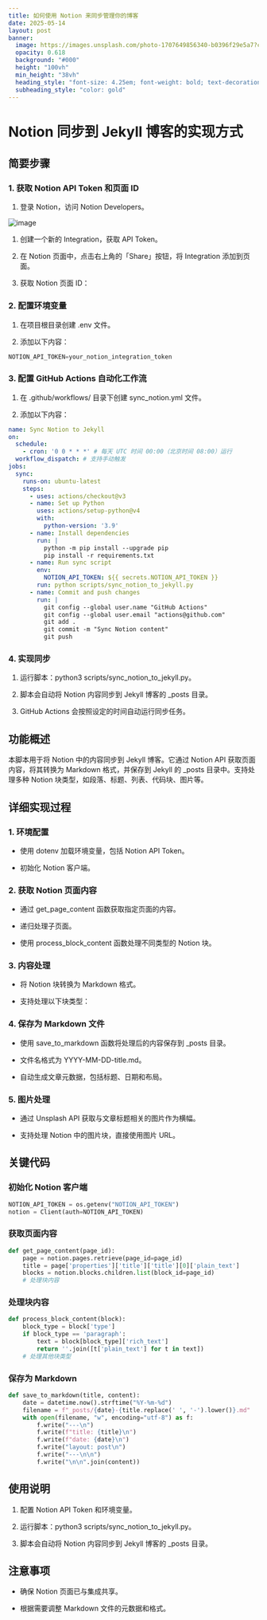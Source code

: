 ```yaml
---
title: 如何使用 Notion 来同步管理你的博客
date: 2025-05-14
layout: post
banner:
  image: https://images.unsplash.com/photo-1707649856340-b0396f29e5a7?crop=entropy&cs=tinysrgb&fit=max&fm=jpg&ixid=M3w2OTIwMzJ8MHwxfHJhbmRvbXx8fHx8fHx8fDE3NDcyNTM5Nzh8&ixlib=rb-4.1.0&q=80&w=1080
  opacity: 0.618
  background: "#000"
  height: "100vh"
  min_height: "38vh"
  heading_style: "font-size: 4.25em; font-weight: bold; text-decoration: underline"
  subheading_style: "color: gold"
---
```


# Notion 同步到 Jekyll 博客的实现方式

## 简要步骤

### 1. 获取 Notion API Token 和页面 ID

1. 登录 Notion，访问 Notion Developers。

![image](https://prod-files-secure.s3.us-west-2.amazonaws.com/a7a0cc5a-89b9-4cda-8686-1fba0ca52f40/d19c1afe-dea5-4312-9333-786b0ba83054/image.png?X-Amz-Algorithm=AWS4-HMAC-SHA256&X-Amz-Content-Sha256=UNSIGNED-PAYLOAD&X-Amz-Credential=ASIAZI2LB466YPEYCYRS%2F20250514%2Fus-west-2%2Fs3%2Faws4_request&X-Amz-Date=20250514T201938Z&X-Amz-Expires=3600&X-Amz-Security-Token=IQoJb3JpZ2luX2VjEGMaCXVzLXdlc3QtMiJHMEUCIC7cZTMA7fdZI8i6lgUzyRjMn5s39BQGby2adIZIC5xiAiEAuGsWK7Xd4Tt%2FShRZ6l2scuusc80REvmRVvM7kBP251sq%2FwMIHBAAGgw2Mzc0MjMxODM4MDUiDCFXekgu2LetZZ0tMyrcA4R5Z%2BhwlUY0eMEMT9UXNaotz%2FVACQszvqzsYYFMNKIR5JRRjMHLW4nutrC9yqNs3PryDZQXgdS1Lqc2J2oorAE%2ByR6KlOPiqOScFEbgffjEuJ4NMqhjBNqUd9Yub3UMl%2Fd4QqQTvDC6r0FcEjFlkjXx7Nabpk%2BWWdrSr2GivmnF%2FIBadeScQLkcbaNMR49PQKgR8kBQPksmkmnlRseon0YKIZHWMMV83pp5YSv%2Fsf%2BdIQTdXhmx3ewCpeloTq7tkpCfKHK1ekX1z5ZVWBOsJ0yMzq29CfIdqrNYh4J4tHbQ65Os%2BvMJkOHWiS2fUR4ZlLKok2rq0HSzCMK2vCJTsuP8IfK8JvrFX18w5fRRLY0NQ7wEhsN8JqtBYEOU9oSlvaUpqPd8yYOoYD3vVCabdp%2Fm0aCFLmjfffK7SzKYyV%2BcUEQE9nGYWSheYIdZk3uJ7NxyOBG8ljxqo52C67RmmAIrAwMS7D%2FMZcjJXi5DypSwXX9%2BVXypW4O%2F3AkccL8lz2UCzp0EpXE6qvuS%2BQdcCHrkUIkkkEybmdL4jzJJFx5wFRmr85pi0eU5ZFaoet6c%2BRV37DjhekDOOiBS4hXxuKf6DE8juDwkoDXihURXPMjv4lIaP6WHsPchmMorMKfQk8EGOqUB8k8XQJ7zTRRBmbAu1ZZJSdo5Kl3deetOMELe2HokOI62%2BfzJyLgPFDB8LaGkDM0h2fw8WCoWH7kihk5Tg4%2Bjr%2BXHq6xYm4QwjdF3XosC1veZXQVkNmH16MuxyNETEbdtGlPPwIOo127bOLDZx2NIyjX%2BFgQ9OtC9s7GUkOTf5ZZLQgGjfu%2FG2FYuV8KWTKmHh4obsEmfYc3FKQ9k2pwbgcMnScFg&X-Amz-Signature=2a52421bd6cc2d223e8eda06ec0ba6bfd5bb9e53935e4747592a0b277d6c6b8b&X-Amz-SignedHeaders=host&x-id=GetObject)

1. 创建一个新的 Integration，获取 API Token。

1. 在 Notion 页面中，点击右上角的「Share」按钮，将 Integration 添加到页面。

1. 获取 Notion 页面 ID：


### 2. 配置环境变量

1. 在项目根目录创建 .env 文件。

1. 添加以下内容：

```javascript
NOTION_API_TOKEN=your_notion_integration_token
```

### 3. 配置 GitHub Actions 自动化工作流

1. 在 .github/workflows/ 目录下创建 sync_notion.yml 文件。

1. 添加以下内容：

```yaml
name: Sync Notion to Jekyll
on:
  schedule:
    - cron: '0 0 * * *' # 每天 UTC 时间 00:00（北京时间 08:00）运行
  workflow_dispatch: # 支持手动触发
jobs:
  sync:
    runs-on: ubuntu-latest
    steps:
      - uses: actions/checkout@v3
      - name: Set up Python
        uses: actions/setup-python@v4
        with:
          python-version: '3.9'
      - name: Install dependencies
        run: |
          python -m pip install --upgrade pip
          pip install -r requirements.txt
      - name: Run sync script
        env:
          NOTION_API_TOKEN: ${{ secrets.NOTION_API_TOKEN }}
        run: python scripts/sync_notion_to_jekyll.py
      - name: Commit and push changes
        run: |
          git config --global user.name "GitHub Actions"
          git config --global user.email "actions@github.com"
          git add .
          git commit -m "Sync Notion content"
          git push
```

### 4. 实现同步

1. 运行脚本：python3 scripts/sync_notion_to_jekyll.py。

1. 脚本会自动将 Notion 内容同步到 Jekyll 博客的 _posts 目录。

1. GitHub Actions 会按照设定的时间自动运行同步任务。

## 功能概述

本脚本用于将 Notion 中的内容同步到 Jekyll 博客。它通过 Notion API 获取页面内容，将其转换为 Markdown 格式，并保存到 Jekyll 的 _posts 目录中。支持处理多种 Notion 块类型，如段落、标题、列表、代码块、图片等。

## 详细实现过程

### 1. 环境配置

- 使用 dotenv 加载环境变量，包括 Notion API Token。

- 初始化 Notion 客户端。

### 2. 获取 Notion 页面内容

- 通过 get_page_content 函数获取指定页面的内容。

- 递归处理子页面。

- 使用 process_block_content 函数处理不同类型的 Notion 块。

### 3. 内容处理

- 将 Notion 块转换为 Markdown 格式。

- 支持处理以下块类型：


### 4. 保存为 Markdown 文件

- 使用 save_to_markdown 函数将处理后的内容保存到 _posts 目录。

- 文件名格式为 YYYY-MM-DD-title.md。

- 自动生成文章元数据，包括标题、日期和布局。

### 5. 图片处理

- 通过 Unsplash API 获取与文章标题相关的图片作为横幅。

- 支持处理 Notion 中的图片块，直接使用图片 URL。

## 关键代码

### 初始化 Notion 客户端

```python
NOTION_API_TOKEN = os.getenv("NOTION_API_TOKEN")
notion = Client(auth=NOTION_API_TOKEN)
```

### 获取页面内容

```python
def get_page_content(page_id):
    page = notion.pages.retrieve(page_id=page_id)
    title = page['properties']['title']['title'][0]['plain_text']
    blocks = notion.blocks.children.list(block_id=page_id)
    # 处理块内容
```

### 处理块内容

```python
def process_block_content(block):
    block_type = block['type']
    if block_type == 'paragraph':
        text = block[block_type]['rich_text']
        return ''.join([t['plain_text'] for t in text])
    # 处理其他块类型
```

### 保存为 Markdown

```python
def save_to_markdown(title, content):
    date = datetime.now().strftime("%Y-%m-%d")
    filename = f"_posts/{date}-{title.replace(' ', '-').lower()}.md"
    with open(filename, "w", encoding="utf-8") as f:
        f.write("---\n")
        f.write(f"title: {title}\n")
        f.write(f"date: {date}\n")
        f.write("layout: post\n")
        f.write("---\n\n")
        f.write("\n\n".join(content))
```

## 使用说明

1. 配置 Notion API Token 和环境变量。

1. 运行脚本：python3 scripts/sync_notion_to_jekyll.py。

1. 脚本会自动将 Notion 内容同步到 Jekyll 博客的 _posts 目录。

## 注意事项

- 确保 Notion 页面已与集成共享。

- 根据需要调整 Markdown 文件的元数据和格式。